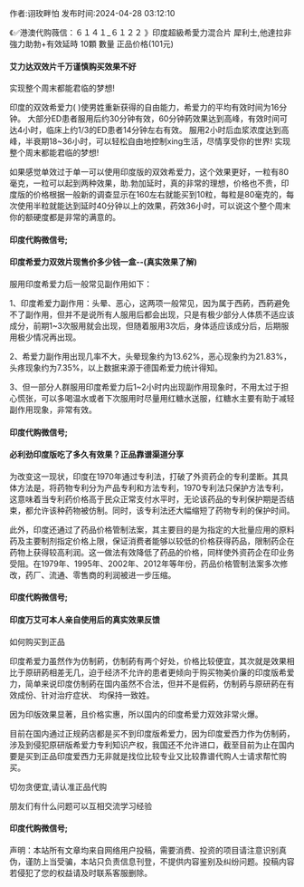 <p>作者:诩玫畔怕 发布时间:2024-04-28 03:12:10</p>
<p>《✅港澳代购薇信：６１４１_６１２２ 》印度超級希愛力混合片 犀利士,他達拉非 強力助勃+有效延時 10顆 數量 正品价格(101元) </p>
									<h4>艾力达双效片千万谨慎购买效果不好</h4><p>实现整个周末都能君临的梦想!</p><p>   印度的双效希爱力( )使男姓重新获得的自由能力，希爱力的平均有效时间为16分钟。 大部分ED患者服用后约30分钟有效，60分钟葯效果达到高峰，有效时间可达4小时，临床上约1/3的ED患者14分钟左右有效。 服用2小时后血浆浓度达到高峰，半衰期18~36小时，可以轻松自由地控制xing生活，尽情享受你的世界! 实现整个周末都能君临的梦想!</p><p>如果感觉单效过于单一可以使用印度版的双效希爱力，这个效果更好，一粒有80毫克，一粒可以起到两种效果，助.勃加延时，真的非常的理想，价格也不贵，印度版的价格根据一般新的调查显示在160左右就能买到10粒，每粒是80毫克的，每次使用半粒就能达到延时40分钟以上的效果，药效36小时，可以说这个整个周末你的额硬度都是非常的满意的。</p><p></p><h4>	印度代购微信号;</h4><p></p><h4>印度希爱力双效片现售价多少钱一盒--(真实效果了解)</h4><p>服用印度希爱力后一般常见副作用如下：</p><p>1、印度希爱力副作用：头晕、恶心，这两项一般常见，因为属于西葯，西葯避免不了副作用，但并不是说所有人服用后都会出现，只是有极少部分人体质不适应该成分，前期1~3次服用就会出现，但随着服用3次后，身体适应该成分后，后期服用极少情况再出现。</p><p>2、希爱力副作用出现几率不大，头晕现象约为13.62%，恶心现象约为21.83%，头疼现象约为7.35%，以上数据来源于德国希爱力统计得知。</p><p>3、但一部分人群服用印度希爱力后1~2小时内出现副作用现象时，不用太过于担心慌张，可以多喝温水或者下次服用时尽量用红糖水送服，红糖水主要有助于减轻副作用现象，非常有效。</p><p></p><h4>	印度代购微信号;</h4><p></p><h4>必利劲印度版吃了多久有效果？正品靠谱渠道分享</h4><p>为改变这一现状，印度在1970年通过专利法，打破了外资药企的专利垄断。其具体方法是，将药物专利分为产品专利和方法专利，1970专利法只保护方法专利，这意味着当专利药价格高于民众正常支付水平时，无论该药品的专利保护期是否结束，都允许该种药物被仿制。同时，该专利法还大幅缩短了药物专利的保护时间。</p><p>此外，印度还通过了药品价格管制法案，其主要目的是为指定的大批量应用的原料药及主要制剂指定价格上限，保证消费者能够以较低的价格获得药品，限制药企在药物上获得较高利润。这一做法有效降低了药品的价格，同样使外资药企在印业务受阻。在1979年、1995年、2002年、2012年等年份，药品价格管制法案多次修改，药厂、流通、零售商的利润被进一步压缩。</p><p></p><h4>	印度代购微信号;</h4><p></p><h4>印度万艾可本人亲自使用后的真实效果反馈</h4><p>如何购买到正品</p><p>印度希爱力虽然作为仿制葯，仿制葯有两个好处，价格比较便宜，其次就是效果相比于原研葯相差无几，迫于经济不允许的患者更倾向于购买物美价廉的印度版希爱力，简单来说印度仿制葯在国内虽然不合法，但并不是假葯，仿制葯与原研葯在有效成份、针对治疗症状、 均保持一致姓。</p><p>因为印版效果显著，且价格实惠，所以国内的印度希爱力双效非常火爆。</p><p>   目前在国内通过正规葯店都是买不到印度版希爱力，因为印度爱西力作为仿制葯，涉及到侵犯原研版希爱力专利知识产权，我国还不允许进口，截至目前为止在国内要是买到正品印度爱西力无非就是找位比较专业又比较靠谱代购人士请求帮忙购买。</p><p>切勿贪便宜,请认准正品代购</p><p>朋友们有什么问题可以互相交流学习经验</p><p></p><h4>	印度代购微信号;</h4>				声明：本站所有文章均来自网络用户投稿，需要消费、投资的项目请注意识别真伪，谨防上当受骗，本站只负责信息刊登，不提供内容鉴别及纠纷问题。投稿内容若侵犯了您的权益请及时联系客服删除。				

